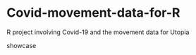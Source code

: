 # Covid-movement-data-for-R
R project involving Covid-19 and the movement data for Utopia

showcase
